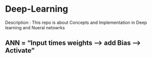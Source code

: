 # Deep-Learning
Description : 
This repo is about Concepts and Implementation in Deep learning and Nueral netowrks


## ANN = “Input times weights --> add Bias --> Activate”

